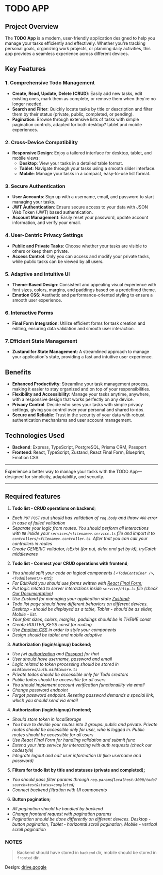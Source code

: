 # TODO APP

## Project Overview

The **TODO App** is a modern, user-friendly application designed to help you manage your tasks efficiently and effectively. Whether you're tracking personal goals, organizing work projects, or planning daily activities, this app provides a seamless experience across different devices.

## Key Features

### 1. **Comprehensive Todo Management**

- **Create, Read, Update, Delete (CRUD)**: Easily add new tasks, edit existing ones, mark them as complete, or remove them when they're no longer needed.
- **Search and Filter**: Quickly locate tasks by title or description and filter them by their status (private, public, completed, or pending).
- **Pagination**: Browse through extensive lists of tasks with simple pagination controls, adapted for both desktop? tablet and mobile experiences.

### 2. **Cross-Device Compatibility**

- **Responsive Design**: Enjoy a tailored interface for desktop, tablet, and mobile views:
  - **Desktop**: View your tasks in a detailed table format.
  - **Tablet**: Navigate through your tasks using a smooth slider interface.
  - **Mobile**: Manage your tasks in a compact, easy-to-use list format.

### 3. **Secure Authentication**

- **User Accounts**: Sign up with a username, email, and password to start managing your tasks.
- **JWT Authentication**: Ensure secure access to your data with JSON Web Token (JWT) based authentication.
- **Account Management**: Easily reset your password, update account information, and verify your email.

### 4. **User-Centric Privacy Settings**

- **Public and Private Tasks**: Choose whether your tasks are visible to others or keep them private.
- **Access Control**: Only you can access and modify your private tasks, while public tasks can be viewed by all users.

### 5. **Adaptive and Intuitive UI**

- **Theme-Based Design**: Consistent and appealing visual experience with font sizes, colors, margins, and paddings based on a predefined theme.
- **Emotion CSS**: Aesthetic and performance-oriented styling to ensure a smooth user experience.

### 6. **Interactive Forms**

- **Final Form Integration**: Utilize efficient forms for task creation and editing, ensuring data validation and smooth user interaction.

### 7. **Efficient State Management**

- **Zustand for State Management**: A streamlined approach to manage your application's state, providing a fast and intuitive user experience.

## Benefits

- **Enhanced Productivity**: Streamline your task management process, making it easier to stay organized and on top of your responsibilities.
- **Flexibility and Accessibility**: Manage your tasks anytime, anywhere, with a responsive design that works perfectly on any device.
- **Privacy Control**: Decide who sees your tasks with simple privacy settings, giving you control over your personal and shared to-dos.
- **Secure and Reliable**: Trust in the security of your data with robust authentication mechanisms and user account management.

## Technologies Used

- **Backend**: Express, TypeScript, PostgreSQL, Prisma ORM, Passport
- **Frontend**: React, TypeScript, Zustand, React Final Form, Blueprint, Emotion CSS

---

Experience a better way to manage your tasks with the TODO App—designed for simplicity, adaptability, and security.

---

## Required features

1. **Todo list - CRUD operations on backend**;

- _Each `PUT` `POST` rout should has validation of `req.body` and throw `400` error in case of failed validation_
- _Separate your logic from routes. You should perform all interactions with `DB` inside your `services/<filename>.service.ts` file and import it to `controllers/<filename>.controller.ts`. After that you can call your controllers in routes_
- _Create GENERIC validator, isExist (for put, delet and get by id), tryCatch middlewares_

2. **Todo list - Connect your CRUD operations with frontend**;

- _You should split your code on logical components ( `<TodoContainer />`, `<TodoElement/>` etc);_
- _For Edit/Add you should use forms written with [React Final Form](https://final-form.org/docs/react-final-form/getting-started);_
- _Put logic related to server interactions inside `service/http.ts` file (check [Our Documentation](https://github.com/CodeGeneration-2020/code-generation-code-style/blob/main/docs/javascript.md#server-interactions-))_
- _Use Zustand for managing your application state [Zustand](https://docs.pmnd.rs/zustand/getting-started/introduction);_
- _Todo list page should have different behaviors on different devices. Desktop - should be displayed as a table, Tablet - should be as slider, Mobile - list._
- _Your font sizes, colors, margins, paddings should be in THEME const_
- _Create ROUTER_KEYS const for routing_
- _Use [Emotion CSS](https://emotion.sh/docs/introduction) in order to style your components_
- _Design should be tablet and mobile adaptive_

3. **Authorization (login/signup) backend;**

- _Use jwt [authorization](https://nodejsdev.ru/doc/jwt/) and [Passport](http://www.passportjs.org/) for that_
- _User should have username, password and email_
- _Logic related to token processing should be stored in `middlewares/auth.middleware.ts`_
- _Private todos should be accessible only for Todo creators_
- _Public todos should be accessible for all users_
- _You should implement account verification functionallity via email_
- _Change password endpoint_
- _Forgot password endpoint. Reseting password demands a special link, which you should send via email_

4. **Authorization (login/signup) frontend;**

- _Should store token in localStorage_
- _You have to devide your routes into 2 groups: public and private. Private routes should be accessible only for user, who is logged in. Public routes should be accessible for all users_
- _Use React Final Form for handling validation and submit func_
- _Extend your http service for interacting with auth requests (check our codestyle)_
- _Integrate logout and edit user information UI (like username and password)_

5. **Filters for todo list by title and statuses (private and completed);**

- _You should pass filter params through `req.params`(`localhost:3000/todo?search=test&status=completed`)_
- _Connect backend filtration with UI components_

6. **Button pagination;**

- _All pagination should be handled by backend_
- _Change frontend request with pagination params_
- _Pagination should be done differently on different devices. Desktop - button pagination, Tablet - horizontal scroll pagination, Mobile - vertical scroll pagination_

### NOTES

> Backend should have stored in `backend` dir, mobile should be stored in `fronted` dir.

Design: [drive.google](https://drive.google.com/file/d/1PcusGdHTmD4qzhKRJnd9pk2jLAUyLIiX/view?usp=sharing)
